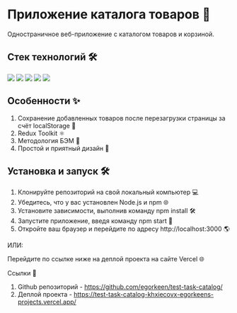 # Приложение каталога товаров 🛒

Одностраничное веб-приложение с каталогом товаров и корзиной. 

## Стек технологий 🛠️

<img src="https://img.shields.io/badge/HTML5-E34F26?style=for-the-badge&logo=html5&logoColor=white"/> <img src="https://img.shields.io/badge/CSS3-1572B6?style=for-the-badge&logo=css3&logoColor=white"/> <img src="https://img.shields.io/badge/TypeScript-3178C6?style=for-the-badge&logo=typescript&logoColor=white"/> <img src="https://img.shields.io/badge/React-61DAFB?style=for-the-badge&logo=react&logoColor=white"/> <img src="https://img.shields.io/badge/redux-764ABC?style=for-the-badge&logo=redux&logoColor=white"/>

## Особенности ✨

1. Сохранение добавленных товаров после перезагрузки страницы за счёт localStorage 💾
2. Redux Toolkit ⚛️
3. Методология БЭМ 📜
4. Простой и приятный дизайн 🎨

## Установка и запуск 🛠️

1. Клонируйте репозиторий на свой локальный компьютер 💻
2. Убедитесь, что у вас установлен Node.js и npm 🌐
3. Установите зависимости, выполнив команду npm install 🛠️
4. Запустите приложение, введя команду npm start 🏁
5. Откройте ваш браузер и перейдите по адресу http://localhost:3000 🌎

ИЛИ:

Перейдите по ссылке ниже на деплой проекта на сайте Vercel 🌐

Ссылки 🔗

1. Github репозиторий - https://github.com/egorkeen/test-task-catalog/
2. Деплой проекта - https://test-task-catalog-khxiecovx-egorkeens-projects.vercel.app/
